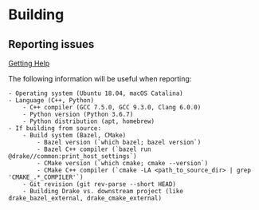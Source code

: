 # Building

## Reporting issues


[Getting Help](https://drake.mit.edu/getting_help.html)

The following information will be useful when reporting:

    - Operating system (Ubuntu 18.04, macOS Catalina)
    - Language (C++, Python)
        - C++ compiler (GCC 7.5.0, GCC 9.3.0, Clang 6.0.0)
        - Python version (Python 3.6.7)
        - Python distribution (apt, homebrew)
    - If building from source:
        - Build system (Bazel, CMake)
            - Bazel version (`which bazel; bazel version`)
            - Bazel C++ compiler (`bazel run @drake//common:print_host_settings`)
            - CMake version (`which cmake; cmake --version`)
            - CMake C++ compiler (`cmake -LA <path_to_source_dir> | grep 'CMAKE_.*_COMPILER'`)
        - Git revision (git rev-parse --short HEAD)
        - Building Drake vs. downstream project (like drake_bazel_external, drake_cmake_external)

